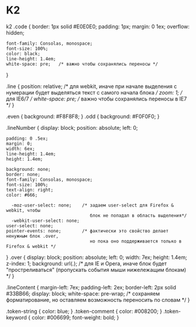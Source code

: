 # K2
k2
.code
  {
    border: 1px solid #E0E0E0;
    padding: 1px;
    margin: 0 1ex;
    overflow: hidden;

    font-family: Consolas, monospace;
    font-size: 100%;
    color: black;
    line-height: 1.4em;
    white-space: pre;   /* важно чтобы сохранялись переносы */
  }

  .line
  {
    position: relative; /* для webkit, иначе при начале выделения с нумерации будет
                           выделяться текст с самого начала блока */
    zoom: 1;            /* для IE6/7 */
    white-space: pre;   /* важно чтобы сохранялись переносы в IE7 */
  }

  .even
  {
    background: #F8F8F8;
  }
  .odd
  {
    background: #F0F0F0;
  }

  .lineNumber
  {
    display: block;
    position: absolute;
    left: 0;

    padding: 0 .5ex;
    margin: 0;
    width: 6ex;
    line-height: 1.4em;
    height: 1.4em;

    background: none;
    border: none;
    font-family: Consolas, monospace;
    font-size: 100%;
    text-align: right;
    color: #666;

      -moz-user-select: none;    /* задаем user-select для Firefox & webkit, чтобы
                                    блок не попадал в область выделения*/
      -webkit-user-select: none;
    user-select: none;
    pointer-events: none;        /* фактически это свойство делает ненужным блок .over, 
                                    но пока оно поддерживается только в Firefox & webkit */
  }
  .over
  {
    display: block;
    position: absolute;
    left: 0;
    width: 7ex;
    height: 1.4em;
    z-index: 1;
    background: url(.);          /* для IE и Opera, иначе блок будет "простреливаться"
                                    (пропускать события мыши нижележащим блокам) */
  }

  .lineContent
  {
    margin-left: 7ex;
    padding-left: 2ex;
    border-left: 2px solid #33BB66;
    display: block;
    white-space: pre-wrap;      /* сохраняем форматирование, но оставляем возможность переносить по словам */
  }

  .token-string
  {
    color: blue;
  }
  .token-comment 
  {
    color: #008200;
  }
  .token-keyword
  {
    color: #006699;
    font-weight: bold;
  }
